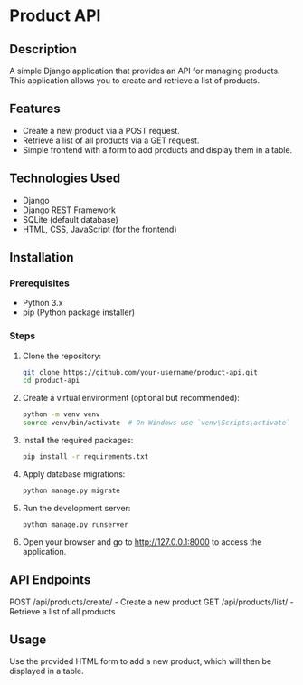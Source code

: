 # Product API

## Description
A simple Django application that provides an API for managing products. This application allows you to create and retrieve a list of products.

## Features
- Create a new product via a POST request.
- Retrieve a list of all products via a GET request.
- Simple frontend with a form to add products and display them in a table.

## Technologies Used
- Django
- Django REST Framework
- SQLite (default database)
- HTML, CSS, JavaScript (for the frontend)

## Installation

### Prerequisites
- Python 3.x
- pip (Python package installer)

### Steps
1. Clone the repository:
   ```bash
   git clone https://github.com/your-username/product-api.git
   cd product-api
2. Create a virtual environment (optional but recommended):
   ```bash
   python -m venv venv
   source venv/bin/activate  # On Windows use `venv\Scripts\activate`
3. Install the required packages:
   ```bash
   pip install -r requirements.txt
4. Apply database migrations:
   ```bash
   python manage.py migrate
5. Run the development server:
   ```bash
   python manage.py runserver
6. Open your browser and go to http://127.0.0.1:8000 to access the application.
   
   
## API Endpoints
POST /api/products/create/ - Create a new product
GET /api/products/list/ - Retrieve a list of all products

## Usage
Use the provided HTML form to add a new product, which will then be displayed in a table.
   
   
